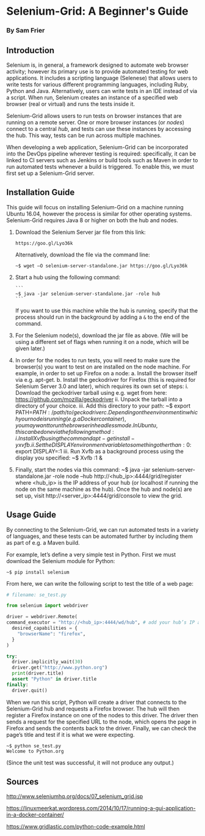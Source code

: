 # Selenium-Grid: A Beginner's Guide

### By Sam Frier

## Introduction

Selenium is, in general, a framework designed to automate web browser activity; however its primary use is to provide automated testing for web applications. It includes a scripting language (Selenese) that allows users to write tests for various different programming languages, including Ruby, Python and Java. Alternatively, users can write tests in an IDE instead of via a script. When run, Selenium creates an instance of a specified web browser (real or virtual) and runs the tests inside it.

Selenium-Grid allows users to run tests on browser instances that are running on a remote server. One or more browser instances (or *nodes*) connect to a central *hub*, and tests can use these instances by accessing the hub. This way, tests can be run across multiple machines.

When developing a web application, Selenium-Grid can be incorporated into the DevOps pipeline wherever testing is required: specifically, it can be linked to CI servers such as Jenkins or build tools such as Maven in order to run automated tests whenever a build is triggered. To enable this, we must first set up a Selenium-Grid server.

## Installation Guide

This guide will focus on installing Selenium-Grid on a machine running Ubuntu 16.04, however the process is similar for other operating systems. Selenium-Grid requires Java 8 or higher on both the hub and nodes.

1.	Download the Selenium Server jar file from this link: 

        https://goo.gl/Lyo36k
	
	Alternatively, download the file via the command line: 
	
	```
	~$ wget –O selenium-server-standalone.jar https://goo.gl/Lyo36k
	```
	
2.	Start a hub using the following command: 

       	```
        ~$ java -jar selenium-server-standalone.jar -role hub
        ```
	
	If you want to use this machine while the hub is running, specify that the process should run in the background by adding a `&` to the end of the command.
	
3.	For the Selenium node(s), download the jar file as above. (We will be using a different set of flags when running it on a node, which will be given later.)

4.	In order for the nodes to run tests, you will need to make sure the browser(s) you want to test on are installed on the node machine. For example, in order to set up Firefox on a node:
a.	Install the browser itself via e.g. apt-get.
b.	Install the geckodriver for Firefox (this is required for Selenium Server 3.0 and later), which requires its own set of steps:
i.	Download the geckodriver tarball using e.g. wget from here: https://github.com/mozilla/geckodriver 
ii.	Unpack the tarball into a directory of your choice.
iii.	Add this directory to your path:
~$ export PATH=$PATH:/path/to/geckodriver
c.	Depending on the environment in which your node is running (e.g. a Docker container), you may want to run the browser in headless mode. In Ubuntu, this can be done via the following method:
i.	Install Xvfb using the command apt-get install -y xvfb.
ii.	Set the DISPLAY environment variable to something other than :0:
~$ export DISPLAY=:1
iii.	Run Xvfb as a background process using the display you specified:
~$ Xvfb :1 &
5.	Finally, start the nodes via this command:
~$ java -jar selenium-server-standalone.jar -role node –hub http://<hub_ip>:4444/grid/register
where <hub_ip> is the IP address of your hub (or localhost if running the node on the same machine as the hub).
Once the hub and node(s) are set up, visit http://<server_ip>:4444/grid/console to view the grid.


## Usage Guide

By connecting to the Selenium-Grid, we can run automated tests in a variety of languages, and these tests can be automated further by including them as part of e.g. a Maven build.

For example, let’s define a very simple test in Python. First we must download the Selenium module for Python:

```
~$ pip install selenium
```

From here, we can write the following script to test the title of a web page:

``` python
# filename: se_test.py

from selenium import webdriver

driver = webdriver.Remote(
command_executor = "http://<hub_ip>:4444/wd/hub", # add your hub’s IP address here
  desired_capabilities = {
    "browserName": "firefox",
  }
)

try:
  driver.implicitly_wait(30)
  driver.get("http://www.python.org")
  print(driver.title)
  assert "Python" in driver.title
finally:
  driver.quit()
```

When we run this script, Python will create a driver that connects to the Selenium-Grid hub and requests a Firefox browser. The hub will then register a Firefox instance on one of the nodes to this driver. The driver then sends a request for the specified URL to the node, which opens the page in Firefox and sends the contents back to the driver. Finally, we can check the page’s title and test if it is what we were expecting.

```
~$ python se_test.py
Welcome to Python.org
```

(Since the unit test was successful, it will not produce any output.)

## Sources

http://www.seleniumhq.org/docs/07_selenium_grid.jsp

https://linuxmeerkat.wordpress.com/2014/10/17/running-a-gui-application-in-a-docker-container/

https://www.gridlastic.com/python-code-example.html 

